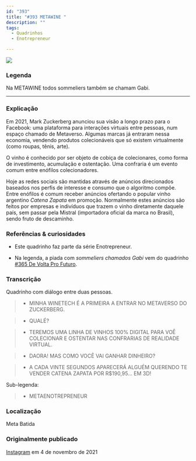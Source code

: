 ```yaml
---
id: "393"
title: "#393 METAWINE "
description: ""
tags:
  - Quadrinhos
  - Enotrepreneur

---
```


![](https://bebiodicionario-com.s3.amazonaws.com/media/posts/202111/252881913_1260336484435267_8972579506944072523_n_17949182521576204.jpg)

### Legenda

Na METAWINE todos sommeliers também se chamam Gabi.

---

### Explicação

Em 2021, Mark Zuckerberg anunciou sua visão a longo prazo para o Facebook: uma plataforma para interações virtuais entre pessoas, num espaço chamado de Metaverso. Algumas marcas já entraram nessa economia, vendendo produtos colecionáveis que só existem virtualmente (como roupas, tênis, arte).

O vinho é conhecido por ser objeto de cobiça de colecionares, como forma de investimento, acumulação e ostentação. Uma confraria é um evento comum entre enófilos colecionadores.

Hoje as redes sociais são mantidas através de anúncios direcionados baseados nos perfis de interesse e consumo que o algoritmo compõe. Entre enófilos é comum receber anúncios ofertando o popular vinho argentino *Catena Zapata* em promoção. Normalmente estes anúncios são feitos por empresas e indivíduos que trazem o vinho diretamente daquele país, sem passar pela Mistral (importadora oficial da marca no Brasil), sendo fruto de descaminho.

### Referências & curiosidades
- Este quadrinho faz parte da série Enotrepreneur.

- Na legenda, a piada com *sommeliers chamados Gabi* vem do quadrinho [#365 De Volta Pro Futuro](365/).

### Transcrição
Quadrinho com diálogo entre duas pessoas.

> - MINHA WINETECH É A PRIMEIRA A ENTRAR NO METAVERSO DO ZUCKERBERG.

> - QUALÉ?

> - TEREMOS UMA LINHA DE VINHOS 100% DIGITAL PARA VOÊ COLECIONAR E OSTENTAR NAS CONFRARIAS DE REALIDADE VIRTUAL.

> - DAORA! MAS COMO VOCÊ VAI GANHAR DINHEIRO?

> - A CADA VINTE SEGUNDOS APARECERÁ ALGUÉM QUERENDO TE VENDER CATENA ZAPATA POR R$190,95... EM 3D!

Sub-legenda:
> - METAENOTREPRENEUR


### Localização

Meta Batida

### Originalmente publicado

[Instagram](https://www.instagram.com/p/CV3ksNDPnjY/) em 4 de novembro de 2021
